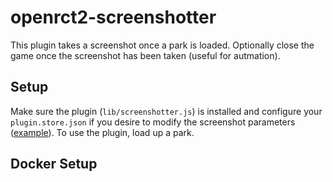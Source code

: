 # openrct2-screenshotter

This plugin takes a screenshot once a park is loaded. Optionally close the game once the screenshot has been taken (useful for autmation).

## Setup

Make sure the plugin (`lib/screenshotter.js`) is installed and configure your `plugin.store.json` if you desire to modify the screenshot parameters ([example](config/plugin.store.json)). To use the plugin, load up a park.

## Docker Setup

